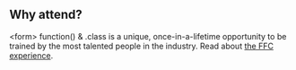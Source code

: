 ## Why attend?

&lt;form&gt; function() & .class is a unique, once-in-a-lifetime opportunity to be trained by the most talented people in the industry. Read about <a href="https://medium.com/philippine-web-designers/why-you-should-attend-the-form-function-class-conference-99ece6e73a87" class="anchor red" target="_blank" rel="noopener">the FFC experience</a>.<!--, or how to <a href="/convince-your-boss" class="anchor red" target="_blank" rel="noopener">convince your boss!</a>-->